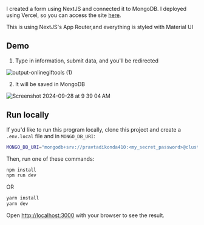 I created a form using NextJS and connected it to MongoDB.
I deployed using Vercel, so you can access the site [here](https://next-form-data-six.vercel.app/).

This is using NextJS's App Router,and everything is styled with Material UI

## Demo
1. Type in information, submit data, and you'll be redirected

![output-onlinegiftools (1)](https://github.com/user-attachments/assets/54d92eb4-6ec8-4873-9d3a-435ced2564f4)

2. It will be saved in MongoDB

![Screenshot 2024-09-28 at 9 39 04 AM](https://github.com/user-attachments/assets/b976c53f-a473-4ead-8c50-d60c1a32768a)

## Run locally
If you'd like to run this program locally, clone this project and create a `.env.local` file and in `MONGO_DB_URI`:
```bash
MONGO_DB_URI="mongodb+srv://pravtadikonda410:<my_secret_password>@cluster0.abc123.mongodb.net/?retryWrites=true&w=majority&appName=Cluster0"
```

Then, run one of these commands:

```bash
npm install
npm run dev
```
OR
```bash
yarn install
yarn dev
```

Open [http://localhost:3000](http://localhost:3000) with your browser to see the result.